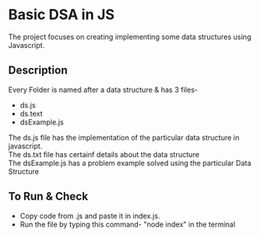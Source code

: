 # Basic DSA in JS

The project focuses on creating implementing some data structures using Javascript.

## Description

Every Folder is named after a data structure & has 3 files-

- ds.js
- ds.text
- dsExample.js

The ds.js file has the implementation of the particular data structure in javascript. \
The ds.txt file has certainf details about the data structure \
The dsExample.js has a problem example solved using the particular Data Structure

## To Run & Check

- Copy code from .js and paste it in index.js.
- Run the file by typing this command- "node index" in the terminal
